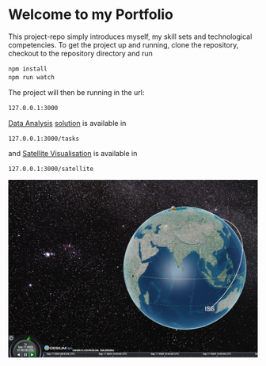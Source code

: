 # Welcome to my Portfolio

This project-repo simply introduces myself, my skill sets and technological competencies. To get the project up and running, clone the repository, checkout to the repository directory and run

```sh
npm install
npm run watch
```

The project will then be running in the url:

```sh
127.0.0.1:3000
```

[Data Analysis] [solution] is available in

```sh
127.0.0.1:3000/tasks
```

and [Satellite Visualisation] is available in

```sh
127.0.0.1:3000/satellite
```

![alt text](https://github.com/Philosh/portfolio/blob/master/public/resume/assets/img/portfolio/portfolio1-details-1.jpg?raw=true)


[//]: # "Link References"
[Data Analysis]: https://github.com/Philosh/portfolio/tree/master/taskSolutions
[solution]: https://github.com/Philosh/portfolio/blob/master/taskSolutions/taskMain.js
[Satellite Visualisation]: https://github.com/Philosh/portfolio/tree/master/public/javascripts/satvis
